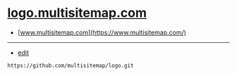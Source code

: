 # [logo.multisitemap.com](https://logo.multisitemap.com/)

+ [www.multisitemap.com](https://www.multisitemap.com/)


---
+ [edit](https://github.com/multisitemap/logo/edit/main/README.md)
```
https://github.com/multisitemap/logo.git
```
